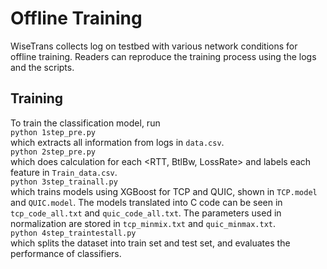 # Offline Training
WiseTrans collects log on testbed with various network conditions for offline training. Readers can reproduce the training process using the logs and the scripts.

## Training 
To train the classification model, run    
	`python 1step_pre.py`  
which extracts all information from logs in `data.csv`.  
	`python 2step_pre.py`  
which does calculation for each <RTT, BtlBw, LossRate> and labels each feature in `Train_data.csv`.  
	`python 3step_trainall.py`  
which trains models using XGBoost for TCP and QUIC, shown in `TCP.model` and `QUIC.model`. The models translated into C code can be seen in `tcp_code_all.txt` and `quic_code_all.txt`. The parameters used in normalization are stored in `tcp_minmix.txt` and `quic_minmax.txt`.  
	`python 4step_traintestall.py`  
which splits the dataset into train set and test set, and evaluates the performance of classifiers.    
